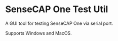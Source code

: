 # SenseCAP One Test Util

A GUI tool for testing SenseCAP One via serial port.

Supports Windows and MacOS.



